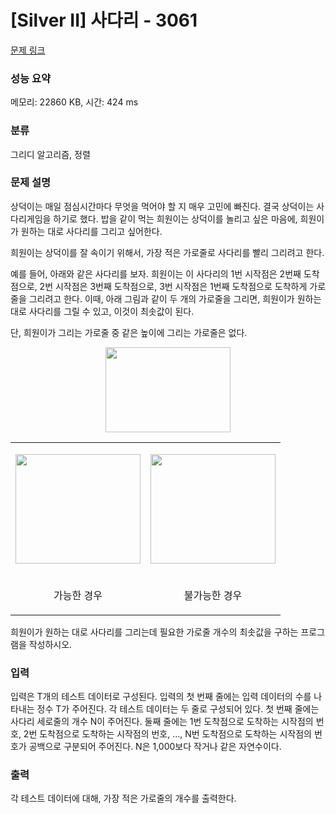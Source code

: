 # [Silver II] 사다리 - 3061 

[문제 링크](https://www.acmicpc.net/problem/3061) 

### 성능 요약

메모리: 22860 KB, 시간: 424 ms

### 분류

그리디 알고리즘, 정렬

### 문제 설명

<p>
	상덕이는 매일 점심시간마다 무엇을 먹어야 할 지 매우 고민에 빠진다. 결국 상덕이는 사다리게임을 하기로 했다. 밥을 같이 먹는 희원이는 상덕이를 놀리고 싶은 마음에, 희원이가 원하는 대로 사다리를 그리고 싶어한다.</p>
<p>
	희원이는 상덕이를 잘 속이기 위해서, 가장 적은 가로줄로 사다리를 빨리 그리려고 한다.</p>
<p>
	예를 들어, 아래와 같은 사다리를 보자. 희원이는 이 사다리의 1번 시작점은 2번째 도착점으로, 2번 시작점은 3번째 도착점으로, 3번 시작점은 1번째 도착점으로 도착하게 가로줄을 그리려고 한다. 이때, 아래 그림과 같이 두 개의 가로줄을 그리면, 희원이가 원하는 대로 사다리를 그릴 수 있고, 이것이 최솟값이 된다.</p>
<p>
	단, 희원이가 그리는 가로줄 중 같은 높이에 그리는 가로줄은 없다.</p>
<p style="text-align: center;">
	<img alt="" src="https://www.acmicpc.net/upload/images/ld.png" style="width: 200px; height: 136px;"></p>
<table class="table table-bordered">
	<tbody>
		<tr>
			<td style="text-align:center;">
				<p>
					<img alt="" src="https://www.acmicpc.net/upload/images/l1.png" style="width: 200px; height: 175px;"></p>
			</td>
			<td style="text-align:center;">
				<p>
					<img alt="" src="https://www.acmicpc.net/upload/images/l2.png" style="width: 200px; height: 175px;"></p>
			</td>
		</tr>
		<tr>
			<td style="text-align:center;">
				<p>
					가능한 경우</p>
			</td>
			<td style="text-align:center;">
				<p>
					불가능한 경우</p>
			</td>
		</tr>
	</tbody>
</table>
<p>
	 </p>
<p>
	 </p>
<p>
	희원이가 원하는 대로 사다리를 그리는데 필요한 가로줄 개수의 최솟값을 구하는 프로그램을 작성하시오.</p>

### 입력 

 <p>
	입력은 T개의 테스트 데이터로 구성된다. 입력의 첫 번째 줄에는 입력 데이터의 수를 나타내는 정수 T가 주어진다. 각 테스트 데이터는 두 줄로 구성되어 있다. 첫 번째 줄에는 사다리 세로줄의 개수 N이 주어진다. 둘째 줄에는 1번 도착점으로 도착하는 시작점의 번호, 2번 도착점으로 도착하는 시작점의 번호, …, N번 도착점으로 도착하는 시작점의 번호가 공백으로 구분되어 주어진다. N은 1,000보다 작거나 같은 자연수이다. </p>

### 출력 

 <p>
	각 테스트 데이터에 대해, 가장 적은 가로줄의 개수를 출력한다. </p>

